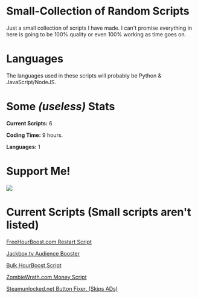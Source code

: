 # Small-Collection of Random Scripts
Just a small collection of scripts I have made. I can't promise everything in here is going to be 100% quality or even 100% working as time goes on.

# Languages
The languages used in these scripts will probably be Python & JavaScript/NodeJS.

# Some <i>(useless)</i> Stats
<b>Current Scripts:</b> 6

<b>Coding Time:</b> 9 hours.

<b>Languages:</b> 1

# Support Me!
<a href="https://ko-fi.com/cainn" target="_blank"><img src="https://i.ibb.co/RTGhSsz/coffee.png"></a>

# Current Scripts (Small scripts aren't listed)
<a href="https://github.com/gothboiclique/Small-Collection-of-Random-Scripts/tree/master/Free%20Hour%20Boost%20Restart%20Script">FreeHourBoost.com Restart Script</a>

<a href="https://github.com/gothboiclique/Small-Collection-of-Random-Scripts/blob/master/Jackbox%20Games%20Audience%20Booster">Jackbox.tv Audience Booster</a>

<a href="https://github.com/gothboiclique/Small-Collection-of-Random-Scripts/tree/master/HourBoost%20Script">Bulk HourBoost Script</a>

<a href="https://github.com/gothboiclique/Small-Collection-of-Random-Scripts/tree/master/ZombieWrath.com%20Money%20Script">ZombieWrath.com Money Script </a>

<a href="https://github.com/gothboiclique/Small-Collection-of-Random-Scripts/tree/master/">Steamunlocked.net Button Fixer. (Skips ADs)</a>